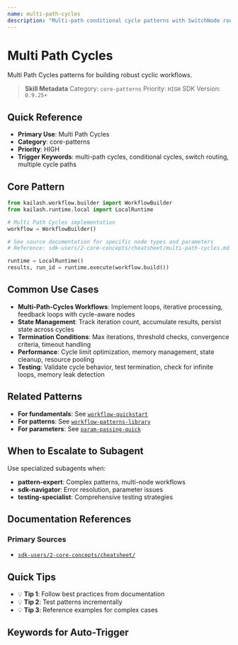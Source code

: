 ```yaml
---
name: multi-path-cycles
description: "Multi-path conditional cycle patterns with SwitchNode routing. Use when asking 'multi-path cycles', 'conditional cycles', 'switch routing', 'multiple cycle paths', or 'asymmetric cycles'."
---
```


# Multi Path Cycles

Multi Path Cycles patterns for building robust cyclic workflows.

> **Skill Metadata**
> Category: `core-patterns`
> Priority: `HIGH`
> SDK Version: `0.9.25+`

## Quick Reference

- **Primary Use**: Multi Path Cycles
- **Category**: core-patterns
- **Priority**: HIGH
- **Trigger Keywords**: multi-path cycles, conditional cycles, switch routing, multiple cycle paths

## Core Pattern

```python
from kailash.workflow.builder import WorkflowBuilder
from kailash.runtime.local import LocalRuntime

# Multi Path Cycles implementation
workflow = WorkflowBuilder()

# See source documentation for specific node types and parameters
# Reference: sdk-users/2-core-concepts/cheatsheet/multi-path-cycles.md

runtime = LocalRuntime()
results, run_id = runtime.execute(workflow.build())
```


## Common Use Cases

- **Multi-Path-Cycles Workflows**: Implement loops, iterative processing, feedback loops with cycle-aware nodes
- **State Management**: Track iteration count, accumulate results, persist state across cycles
- **Termination Conditions**: Max iterations, threshold checks, convergence criteria, timeout handling
- **Performance**: Cycle limit optimization, memory management, state cleanup, resource pooling
- **Testing**: Validate cycle behavior, test termination, check for infinite loops, memory leak detection

## Related Patterns

- **For fundamentals**: See [`workflow-quickstart`](#)
- **For patterns**: See [`workflow-patterns-library`](#)
- **For parameters**: See [`param-passing-quick`](#)

## When to Escalate to Subagent

Use specialized subagents when:
- **pattern-expert**: Complex patterns, multi-node workflows
- **sdk-navigator**: Error resolution, parameter issues
- **testing-specialist**: Comprehensive testing strategies

## Documentation References

### Primary Sources
- [`sdk-users/2-core-concepts/cheatsheet/`](../../../sdk-users/2-core-concepts/cheatsheet/)

## Quick Tips

- 💡 **Tip 1**: Follow best practices from documentation
- 💡 **Tip 2**: Test patterns incrementally
- 💡 **Tip 3**: Reference examples for complex cases

## Keywords for Auto-Trigger

<!-- Trigger Keywords: multi-path cycles, conditional cycles, switch routing, multiple cycle paths -->
